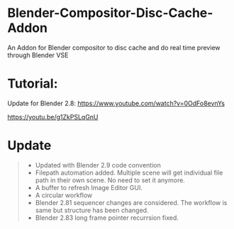 # Blender-Compositor-Disc-Cache-Addon
An Addon for Blender compositor to disc cache and do real time preview through Blender VSE

# Tutorial: 
Update for Blender 2.8: 
https://www.youtube.com/watch?v=0OdFo8evnYs

https://youtu.be/g1ZkPSLqGnU

# Update
> - Updated with Blender 2.9 code convention
> - Filepath automation added. Multiple scene will get individual file path in their own scene. No need to set it anymore.
> - A buffer to refresh Image Editor GUI.
> - A circular workflow
> - Blender 2.81 sequencer changes are considered. The workflow is same but structure has been changed.
> - Blender 2.83 long frame pointer recurrsion fixed.
